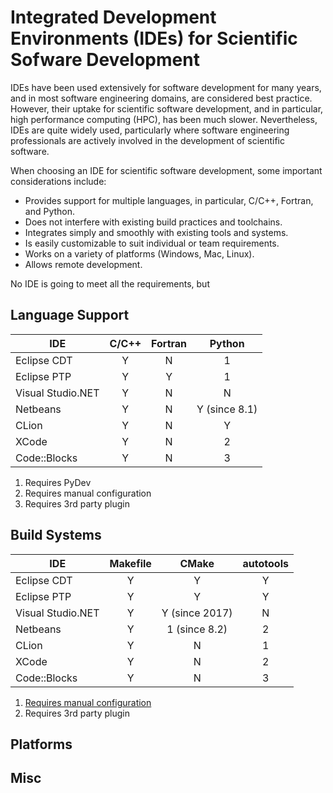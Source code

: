# Integrated Development Environments (IDEs) for Scientific Sofware Development

IDEs have been used extensively for software development for many years, and in most software engineering domains, 
are considered best practice. However, their uptake for scientific software development, and in particular, high
performance computing (HPC), has been much slower. Nevertheless, IDEs are quite widely used, particularly where software
engineering professionals are actively involved in the development of scientific software.

When choosing an IDE for scientific software development, some important considerations include:

- Provides support for multiple languages, in particular, C/C++, Fortran, and Python.
- Does not interfere with existing build practices and toolchains.
- Integrates simply and smoothly with existing tools and systems.
- Is easily customizable to suit individual or team requirements.
- Works on a variety of platforms (Windows, Mac, Linux).
- Allows remote development.

No IDE is going to meet all the requirements, but 

## Language Support

| IDE               | C/C++ | Fortran | Python             |
|-------------------|:-----:|:-------:|:------------------:|
| Eclipse CDT       |   Y   |    N    |   1                |
| Eclipse PTP       |   Y   |    Y    |   1                |
| Visual Studio.NET |   Y   |    N    |   N                |
| Netbeans          |   Y   |    N    |   Y (since 8.1)    |
| CLion             |   Y   |    N    |   Y                |
| XCode             |   Y   |    N    |   2                |
| Code::Blocks      |   Y   |    N    |   3                |

1. Requires PyDev
2. Requires manual configuration
3. Requires 3rd party plugin

## Build Systems

| IDE               | Makefile | CMake              | autotools          |
|-------------------|:--------:|:------------------:|:------------------:|
| Eclipse CDT       |   Y      |    Y               |   Y                |
| Eclipse PTP       |   Y      |    Y               |   Y                |
| Visual Studio.NET |   Y      |    Y (since 2017)  |   N                |
| Netbeans          |   Y      |    1 (since 8.2)   |   2  |
| CLion             |   Y      |    N               |   1                |
| XCode             |   Y      |    N               |   2                |
| Code::Blocks      |   Y      |    N               |   3                |

1. [Requires manual configuration](http://www.frankliuao.com/blogs/how-to-work-with-cmake-and-netbeans-8-2-or-newer-on-os-x/)
2. Requires 3rd party plugin

## Platforms

## Misc
